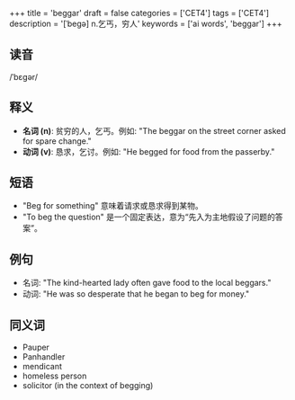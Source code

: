 +++
title = 'beggar'
draft = false
categories = ['CET4']
tags = ['CET4']
description = '[ˈbegə] n.乞丐，穷人'
keywords = ['ai words', 'beggar']
+++

## 读音
/ˈbɛɡər/

## 释义
- **名词 (n)**: 贫穷的人，乞丐。例如: "The beggar on the street corner asked for spare change."
- **动词 (v)**: 恳求，乞讨。例如: "He begged for food from the passerby."

## 短语
- "Beg for something" 意味着请求或恳求得到某物。
- "To beg the question" 是一个固定表达，意为“先入为主地假设了问题的答案”。

## 例句
- 名词: "The kind-hearted lady often gave food to the local beggars."
- 动词: "He was so desperate that he began to beg for money."

## 同义词
- Pauper
- Panhandler
- mendicant
- homeless person
- solicitor (in the context of begging)
